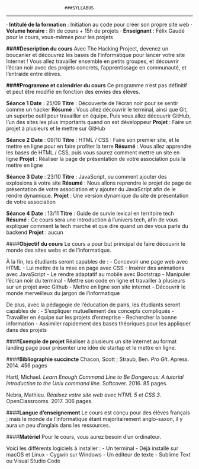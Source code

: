                           ###SYLLABUS
_______________________________________________________________________________

· **Intitulé de la formation** : Initiation au code pour créer son propre site web
· **Volume horaire** : 8h de cours + 15h de projets
· **Enseignant** : Félix Gaudé pour le cours, vous-mêmes pour les projets


**####Description du cours**
Avec The Hacking Project, devenez un boucanier et découvrez les bases de l’informatique pour lancer votre site Internet !
Vous allez travailler ensemble en petits groupes, et découvrir l’écran noir avec des projets concrets, l’apprentissage en communauté, et l’entraide entre élèves.

**####Programme et calendrier du cours**
Ce programme n’est pas définitif et peut être modifié en fonction des envies des élèves.

**Séance 1**
  **Date** : 25/09
  **Titre** : Découverte de l’écran noir pour se sentir comme un hacker
  **Résumé** : Vous allez découvrir le terminal, ainsi que Git, un superbe outil pour travailler en équipe. Puis vous allez découvrir GitHub, l’un des sites les plus importants quand on est développeur
  **Projet** : Faire un projet à plusieurs et le mettre sur GitHub

**Séance 2**
  **Date** : 09/10
  **Titre** : HTML / CSS : Faire son premier site, et le mettre en ligne pour en faire profiter la terre
  **Résumé** : Vous allez apprendre les bases de HTML / CSS, puis vous saurez comment mettre un site en ligne
  **Projet** : Réaliser la page de présentation de votre association puis la mettre en ligne

**Séance 3**
  **Date** : 23/10
  **Titre** : JavaScript, ou comment ajouter des explosions à votre site
  **Résumé** : Nous allons reprendre le projet de page de présentation de votre association et y ajouter du JavaScript afin de le rendre dynamique.
  **Projet** : Une version dynamique du site de présentation de votre association

  **Séance 4**
    **Date** : 13/11
    **Titre** : Guide de survie lexical en territoire tech
    **Résumé** : Ce cours sera une introduction à l’univers tech, afin de vous expliquer comment la tech marche et que dire quand un dev vous parle du backend
    **Projet** : aucun


  ####**Objectif du cours**
  Le cours a pour but principal de faire découvrir le monde des sites webs et de l’informatique.

  À la fin, les étudiants seront capables de :
    - Concevoir une page web avec HTML
    - Lui mettre de la mise en page avec CSS
    - Insérer des animations avec JavaScript
    - Le rendre adaptatif au mobile avec Bootstrap
    - Manipuler l’écran noir du terminal
    - Mettre son code en ligne et travailler à plusieurs sur un projet avec Github
    - Mettre en ligne son site internet
    - Découvrir le monde merveilleux du jargon de l’informatique

  De plus, avec la pédagogie de l’éducation de pairs, les étudiants seront capables de :
    - S’expliquer mutuellement des concepts compliqués
    - Travailler en équipe sur les projets d’entreprise
    - Rechercher la bonne information
    - Assimiler rapidement des bases théoriques pour les appliquer dans des projets


  ####**Exemple de projet**
  Réaliser à plusieurs un site internet au format landing page pour présenter une idée de startup et le mettre en ligne.


  ####**Bibliographie succincte**
  Chacon, Scott ; Straub, Ben. _Pro Git_. Apress. 2014. 456 pages

  Hartl, Michael. _Learn Enough Command Line to Be Dangerous: A tutorial introduction to the Unix command line_. Softcover. 2016. 85 pages.

  Nebra, Mathieu. _Réalisez votre site web avec HTML 5 et CSS 3_. OpenClassrooms. 2017. 306 pages.


  ####**Langue d’enseignement**
  Le cours est conçu pour des élèves français ; mais le monde de l’informatique étant majoritairement anglo-saxon, il y aura un peu d’anglais dans les ressources.

  ####**Matériel**
  Pour le cours, vous aurez besoin d’un ordinateur.

  Voici les différents logiciels à installer :
    - Un terminal
      - Déjà installé sur macOS et Linux
      - Cygwin sur Windows
    - Un éditeur de texte
      - Sublime Text ou Visual Studio Code
